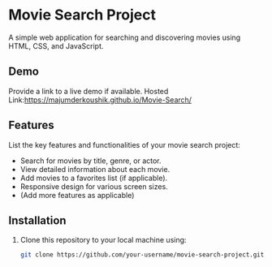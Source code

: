 # Movie Search Project
A simple web application for searching and discovering movies using HTML, CSS, and JavaScript.


## Demo

Provide a link to a live demo if available.
Hosted Link:https://majumderkoushik.github.io/Movie-Search/

## Features

List the key features and functionalities of your movie search project:

- Search for movies by title, genre, or actor.
- View detailed information about each movie.
- Add movies to a favorites list (if applicable).
- Responsive design for various screen sizes.
- (Add more features as applicable)

## Installation

1. Clone this repository to your local machine using:

   ```bash
   git clone https://github.com/your-username/movie-search-project.git
